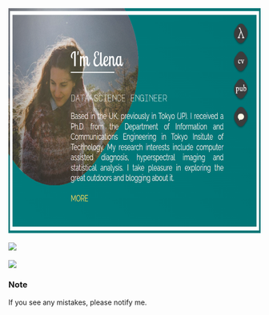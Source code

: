 <a href="https://foxelas.github.io/">
  <img height=450 align="center" src="https://github.com/foxelas/foxelas.github.io/raw/master/images/preview.png" />
</a>
<br/><br/>

<a href="">
<img height=170 align="center" src="https://readmestats.999857.xyz/api?username=foxelas&count_private=true&hide=contribs&show_icons=true" />
</a>
<!---
<a href="">
<img height=170 align="center" src="https://readmestats.999857.xyz/api/top-langs/?username=foxelas&size_weight=0&count_weight=1&langs_count=5&hide=css,javascript&layout=donut&card_width=320" />
</a>
-->
<br/><br/>

<img width=460 align="center" src="https://streak-stats.demolab.com/?user=foxelas" />


### Note 
If you see any mistakes, please notify me. 
